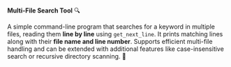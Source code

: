 **Multi-File Search Tool** 🔍  

A simple command-line program that searches for a keyword in multiple files, reading them **line by line** using `get_next_line`. It prints matching lines along with their **file name and line number**. Supports efficient multi-file handling and can be extended with additional features like case-insensitive search or recursive directory scanning. 🚀
